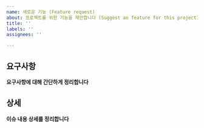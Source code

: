 ```yaml
---
name: 새로운 기능 (Feature request)
about: 프로젝트를 위한 기능을 제안합니다 (Suggest an feature for this project)
title: ''
labels: ''
assignees: ''

---
```


## 요구사항
**요구사항에 대해 간단하게 정리합니다**

## 상세
**이슈 내용 상세를 정리합니다**
